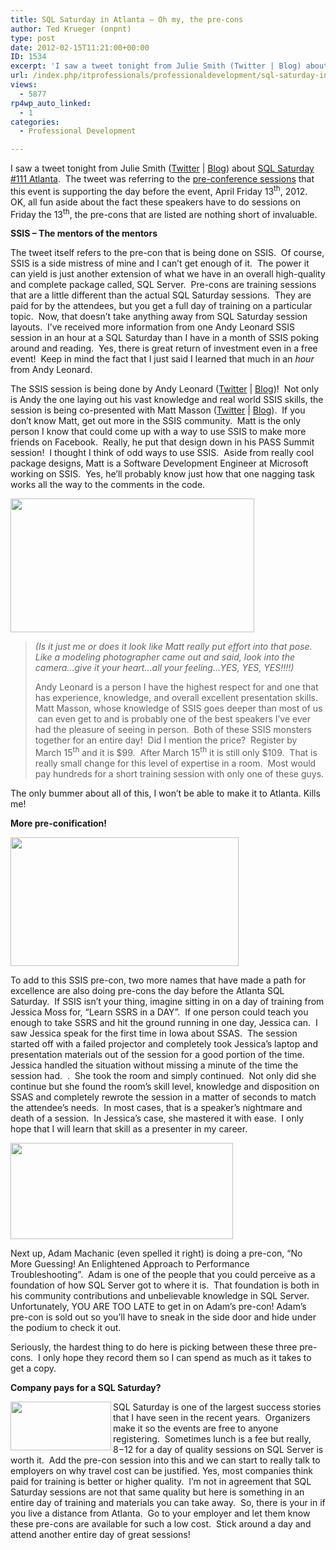```yaml
---
title: SQL Saturday in Atlanta – Oh my, the pre-cons
author: Ted Krueger (onpnt)
type: post
date: 2012-02-15T11:21:00+00:00
ID: 1534
excerpt: 'I saw a tweet tonight from Julie Smith (Twitter | Blog) about SQL Saturday #111 Atlanta.  The tweet was referring to the pre-conference sessions that this event is supporting the day before the event, April Friday 13th, 2012.  OK, all fun aside about th&hellip;'
url: /index.php/itprofessionals/professionaldevelopment/sql-saturday-in-atlanta-oh/
views:
  - 5877
rp4wp_auto_linked:
  - 1
categories:
  - Professional Development

---
```

I saw a tweet tonight from Julie Smith ([Twitter][1] | [Blog][2]) about [SQL Saturday #111 Atlanta][3].  The tweet was referring to the [pre-conference sessions][3] that this event is supporting the day before the event, April Friday 13<sup>th</sup>, 2012.  OK, all fun aside about the fact these speakers have to do sessions on Friday the 13<sup>th</sup>, the pre-cons that are listed are nothing short of invaluable.

**SSIS – The mentors of the mentors**

The tweet itself refers to the pre-con that is being done on SSIS.  Of course, SSIS is a side mistress of mine and I can’t get enough of it.  The power it can yield is just another extension of what we have in an overall high-quality and complete package called, SQL Server.  Pre-cons are training sessions that are a little different than the actual SQL Saturday sessions.  They are paid for by the attendees, but you get a full day of training on a particular topic.  Now, that doesn’t take anything away from SQL Saturday session layouts.  I’ve received more information from one Andy Leonard SSIS session in an hour at a SQL Saturday than I have in a month of SSIS poking around and reading.  Yes, there is great return of investment even in a free event!  Keep in mind the fact that I just said I learned that much in an _hour_ from Andy Leonard.

The SSIS session is being done by Andy Leonard ([Twitter][4] | [Blog][5])!  Not only is Andy the one laying out his vast knowledge and real world SSIS skills, the session is being co-presented with Matt Masson ([Twitter][6] | [Blog][7]).  If you don’t know Matt, get out more in the SSIS community.  Matt is the only person I know that could come up with a way to use SSIS to make more friends on Facebook.  Really, he put that design down in his PASS Summit session!  I thought I think of odd ways to use SSIS.  Aside from really cool package designs, Matt is a Software Development Engineer at Microsoft working on SSIS.  Yes, he’ll probably know just how that one nagging task works all the way to the comments in the code.

<div class="image_block">
  <a href="/wp-content/uploads/blogs/ITProfessionals/-12.png?mtime=1329275606"><img alt="" src="/wp-content/uploads/blogs/ITProfessionals/-12.png?mtime=1329275606" width="390" height="214" /></a>
</div>

> _(Is it just me or does it look like Matt really put effort into that pose. Like a modeling photographer came out and said, look into the camera…give it your heart…all your feeling…YES, YES, YES!!!!)_</p>
Andy Leonard is a person I have the highest respect for and one that has experience, knowledge, and overall excellent presentation skills. Matt Masson, whose knowledge of SSIS goes deeper than most of us  can even get to and is probably one of the best speakers I’ve ever had the pleasure of seeing in person.  Both of these SSIS monsters together for an entire day!  Did I mention the price?  Register by March 15<sup>th</sup> and it is $99.  After March 15<sup>th</sup> it is still only $109.  That is really small change for this level of expertise in a room.  Most would pay hundreds for a short training session with only one of these guys.

The only bummer about all of this, I won’t be able to make it to Atlanta. Kills me!

**More pre-conification!**

<div class="image_block">
  <a href="/wp-content/uploads/blogs/ITProfessionals/-13.png?mtime=1329275607"><img alt="" src="/wp-content/uploads/blogs/ITProfessionals/-13.png?mtime=1329275607" width="365" height="206" /></a>
</div>

To add to this SSIS pre-con, two more names that have made a path for excellence are also doing pre-cons the day before the Atlanta SQL Saturday.  If SSIS isn’t your thing, imagine sitting in on a day of training from Jessica Moss for, “Learn SSRS in a DAY”.  If one person could teach you enough to take SSRS and hit the ground running in one day, Jessica can.  I saw Jessica speak for the first time in Iowa about SSAS.  The session started off with a failed projector and completely took Jessica’s laptop and presentation materials out of the session for a good portion of the time.  Jessica handled the situation without missing a minute of the time the session had.  .  She took the room and simply continued.  Not only did she continue but she found the room’s skill level, knowledge and disposition on SSAS and completely rewrote the session in a matter of seconds to match the attendee’s needs.  In most cases, that is a speaker’s nightmare and death of a session.  In Jessica’s case, she mastered it with ease.  I only hope that I will learn that skill as a presenter in my career.

<div class="image_block">
  <a href="/wp-content/uploads/blogs/ITProfessionals/-14.png?mtime=1329275607"><img alt="" src="/wp-content/uploads/blogs/ITProfessionals/-14.png?mtime=1329275607" width="356" height="154" /></a>
</div>

Next up, Adam Machanic (even spelled it right) is doing a pre-con, “No More Guessing! An Enlightened Approach to Performance Troubleshooting”.  Adam is one of the people that you could perceive as a foundation of how SQL Server got to where it is.  That foundation is both in his community contributions and unbelievable knowledge in SQL Server. Unfortunately, YOU ARE TOO LATE to get in on Adam’s pre-con! Adam’s pre-con is sold out so you’ll have to sneak in the side door and hide under the podium to check it out. 

Seriously, the hardest thing to do here is picking between these three pre-cons.  I only hope they record them so I can spend as much as it takes to get a copy.

**Company pays for a SQL Saturday?**

<div class="image_block">
  <a href="/wp-content/uploads/blogs/ITProfessionals/-15.png?mtime=1329275607"><img alt="" src="/wp-content/uploads/blogs/ITProfessionals/-15.png?mtime=1329275607" width="161" height="78" align="left" /></a>
</div>

SQL Saturday is one of the largest success stories that I have seen in the recent years.  Organizers make it so the events are free to anyone registering.  Sometimes lunch is a fee but really, $8-$12 for a day of quality sessions on SQL Server is worth it.  Add the pre-con session into this and we can start to really talk to employers on why travel cost can be justified. Yes, most companies think paid for training is better or higher quality.  I’m not in agreement that SQL Saturday sessions are not that same quality but here is something in an entire day of training and materials you can take away.  So, there is your in if you live a distance from Atlanta.  Go to your employer and let them know these pre-cons are available for such a low cost.  Stick around a day and attend another entire day of great sessions!

 [1]: http://www.twitter.com/JulieChix
 [2]: http://www.datachix.wordpress.com/
 [3]: http://sqlsaturday.com/111/eventhome.aspx
 [4]: http://www.twitter.com/AndyLeonard
 [5]: http://sqlblog.com/blogs/andy_leonard
 [6]: http://www.twitter.com/mattmasson
 [7]: http://www.mattmasson.com/